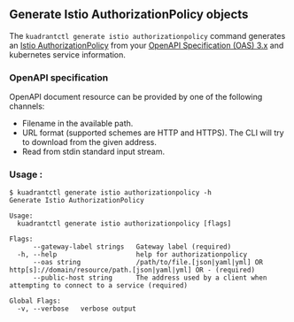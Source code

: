 ## Generate Istio AuthorizationPolicy objects

The `kuadrantctl generate istio authorizationpolicy` command generates an [Istio AuthorizationPolicy](https://istio.io/latest/docs/reference/config/security/authorization-policy/)
from your [OpenAPI Specification (OAS) 3.x](https://github.com/OAI/OpenAPI-Specification/blob/main/versions/3.0.2.md) and kubernetes service information.

### OpenAPI specification

OpenAPI document resource can be provided by one of the following channels:
* Filename in the available path.
* URL format (supported schemes are HTTP and HTTPS). The CLI will try to download from the given address.
* Read from stdin standard input stream.

### Usage :

```shell
$ kuadrantctl generate istio authorizationpolicy -h
Generate Istio AuthorizationPolicy

Usage:
  kuadrantctl generate istio authorizationpolicy [flags]

Flags:
      --gateway-label strings   Gateway label (required)
  -h, --help                    help for authorizationpolicy
      --oas string              /path/to/file.[json|yaml|yml] OR http[s]://domain/resource/path.[json|yaml|yml] OR - (required)
      --public-host string      The address used by a client when attempting to connect to a service (required)

Global Flags:
  -v, --verbose   verbose output
```
